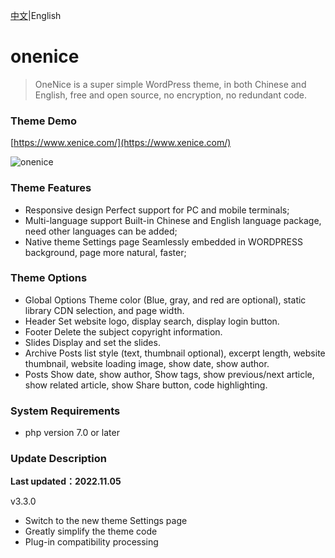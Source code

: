 [中文](README_CN.md)|English

# onenice
> OneNice is a super simple WordPress theme, in both Chinese and English, free and open source, no encryption, no redundant code.  

### Theme Demo

[https://www.xenice.com/](https://www.xenice.com/)

![onenice](https://raw.githubusercontent.com/xenice/onenice/master/screenshot.png)

### Theme Features
- Responsive design
Perfect support for PC and mobile terminals;
- Multi-language support
Built-in Chinese and English language package, need other languages can be added;
- Native theme Settings page
Seamlessly embedded in WORDPRESS background, page more natural, faster;


### Theme Options
- Global Options
Theme color (Blue, gray, and red are optional), static library CDN selection, and page width.
- Header
Set website logo, display search, display login button.
- Footer
Delete the subject copyright information.
- Slides
Display and set the slides.
- Archive
Posts list style (text, thumbnail optional), excerpt length, website thumbnail, website loading image, show date, show author.
- Posts
Show date, show author, Show tags, show previous/next article, show related article, show Share button, code highlighting.


### System Requirements
- php version 7.0 or later


### Update Description

**Last updated：2022.11.05**

v3.3.0
- Switch to the new theme Settings page
- Greatly simplify the theme code
- Plug-in compatibility processing
